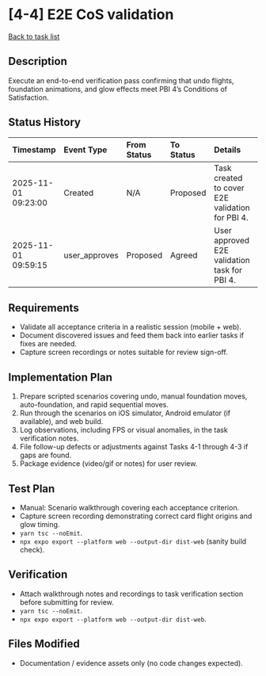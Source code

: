 # [4-4] E2E CoS validation

[Back to task list](../tasks.md)

## Description
Execute an end-to-end verification pass confirming that undo flights, foundation animations, and glow effects meet PBI 4’s Conditions of Satisfaction.

## Status History
| Timestamp | Event Type | From Status | To Status | Details | User |
| :-- | :-- | :-- | :-- | :-- | :-- |
| 2025-11-01 09:23:00 | Created | N/A | Proposed | Task created to cover E2E validation for PBI 4. | ai_agent |
| 2025-11-01 09:59:15 | user_approves | Proposed | Agreed | User approved E2E validation task for PBI 4. | user |

## Requirements
- Validate all acceptance criteria in a realistic session (mobile + web).
- Document discovered issues and feed them back into earlier tasks if fixes are needed.
- Capture screen recordings or notes suitable for review sign-off.

## Implementation Plan
1. Prepare scripted scenarios covering undo, manual foundation moves, auto-foundation, and rapid sequential moves.
2. Run through the scenarios on iOS simulator, Android emulator (if available), and web build.
3. Log observations, including FPS or visual anomalies, in the task verification notes.
4. File follow-up defects or adjustments against Tasks 4-1 through 4-3 if gaps are found.
5. Package evidence (video/gif or notes) for user review.

## Test Plan
- Manual: Scenario walkthrough covering each acceptance criterion.
- Capture screen recording demonstrating correct card flight origins and glow timing.
- `yarn tsc --noEmit`.
- `npx expo export --platform web --output-dir dist-web` (sanity build check).

## Verification
- Attach walkthrough notes and recordings to task verification section before submitting for review.
- `yarn tsc --noEmit`.
- `npx expo export --platform web --output-dir dist-web`.

## Files Modified
- Documentation / evidence assets only (no code changes expected).

